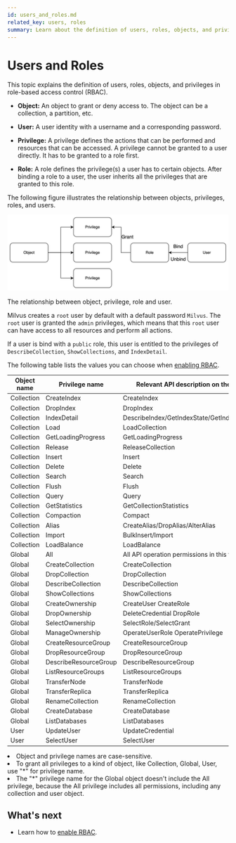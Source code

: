 ```yaml
---
id: users_and_roles.md
related_key: users, roles
summary: Learn about the definition of users, roles, objects, and privileges in role-based access control (RBAC).
---
```


# Users and Roles

This topic explains the definition of users, roles, objects, and privileges in role-based access control (RBAC).

- **Object:** An object to grant or deny access to. The object can be a collection, a partition, etc. 

- **User:** A user identity with a username and a corresponding password.

- **Privilege:** A privilege defines the actions that can be performed and resources that can be accessed. A privilege cannot be granted to a user directly. It has to be granted to a role first.

- **Role:** A role defines the privilege(s) a user has to certain objects. After binding a role to a user, the user inherits all the privileges that are granted to this role.

The following figure illustrates the relationship between objects, privileges, roles, and users.

![users_and_roles](../../../assets/users_and_roles.png "The relationship between object, privilege, role and user.")

The relationship between object, privilege, role and user.

Milvus creates a `root` user by default with a default password `Milvus`. The `root` user is granted the `admin` privileges, which means that this `root` user can have access to all resources and perform all actions.

If a user is bind with a `public` role, this user is entitled to the privileges of `DescribeCollection`, `ShowCollections`, and `IndexDetail`.

The following table lists the values you can choose when [enabling RBAC](rbac.md).

| Object name | Privilege name        | Relevant API description on the client side       |
| ----------- | --------------------- | ------------------------------------------------- |
| Collection  | CreateIndex           | CreateIndex                                       |
| Collection  | DropIndex             | DropIndex                                         |
| Collection  | IndexDetail           | DescribeIndex/GetIndexState/GetIndexBuildProgress |
| Collection  | Load                  | LoadCollection                                    |
| Collection  | GetLoadingProgress    | GetLoadingProgress                                |
| Collection  | Release               | ReleaseCollection                                 |
| Collection  | Insert                | Insert                                            |
| Collection  | Delete                | Delete                                            |
| Collection  | Search                | Search                                            |
| Collection  | Flush                 | Flush                                             |
| Collection  | Query                 | Query                                             |
| Collection  | GetStatistics         | GetCollectionStatistics                           |
| Collection  | Compaction            | Compact                                           |
| Collection  | Alias                 | CreateAlias/DropAlias/AlterAlias                  |
| Collection  | Import                | BulkInsert/Import                                 |
| Collection  | LoadBalance           | LoadBalance                                       |
| Global      | All                   | All API operation permissions in this table       |
| Global      | CreateCollection      | CreateCollection                                  |
| Global      | DropCollection        | DropCollection                                    |
| Global      | DescribeCollection    | DescribeCollection                                |
| Global      | ShowCollections       | ShowCollections                                   |
| Global      | CreateOwnership       | CreateUser CreateRole                             |
| Global      | DropOwnership         | DeleteCredential DropRole                         |
| Global      | SelectOwnership       | SelectRole/SelectGrant                            |
| Global      | ManageOwnership       | OperateUserRole OperatePrivilege                  |
| Global      | CreateResourceGroup   | CreateResourceGroup                               |
| Global      | DropResourceGroup     | DropResourceGroup                                 |
| Global      | DescribeResourceGroup | DescribeResourceGroup                             |
| Global      | ListResourceGroups    | ListResourceGroups                                |
| Global      | TransferNode          | TransferNode                                      |
| Global      | TransferReplica       | TransferReplica                                   |
| Global      | RenameCollection      | RenameCollection                                  |
| Global      | CreateDatabase        | CreateDatabase                                    |
| Global      | ListDatabases         | ListDatabases                                     |
| User        | UpdateUser            | UpdateCredential                                  |
| User        | SelectUser            | SelectUser                                        |

<div class="alert note">
<li>Object and privilege names are case-sensitive.</li>
<li>To grant all privileges to a kind of object, like Collection, Global, User, use "*" for privilege name. </li>
<li>The "*" privilege name for the Global object doesn't include the All privilege, because the All privilege includes all permissions, including any collection and user object.</li>
</div>

## What's next
- Learn how to [enable RBAC](rbac.md).
